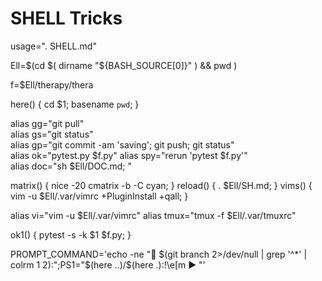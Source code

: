 # SHELL Tricks

usage=". SHELL.md" 

Ell=$(cd $( dirname "${BASH_SOURCE[0]}" ) && pwd )  

f=$Ell/therapy/thera  

here()  { cd $1; basename `pwd`; }    

alias gg="git pull"   
alias gs="git status"   
alias gp="git commit -am 'saving'; git push; git status"    
alias ok="pytest.py  $f.py"
alias spy="rerun 'pytest $f.py'"    
alias doc="sh $Ell/DOC.md; "

matrix() { nice -20 cmatrix -b -C cyan;   }
reload() { . $Ell/SH.md;     }
vims()   { vim -u $Ell/.var/vimrc +PluginInstall +qall; }

alias vi="vim    -u $Ell/.var/vimrc"
alias tmux="tmux -f $Ell/.var/tmuxrc"
 
ok1() { pytest -s -k $1 $f.py;  }  

PROMPT_COMMAND='echo -ne "🔆 $(git branch 2>/dev/null | grep '^*' | colrm 1 2):";PS1="$(here ..)/$(here .):\!\e[m ▶ "'     
